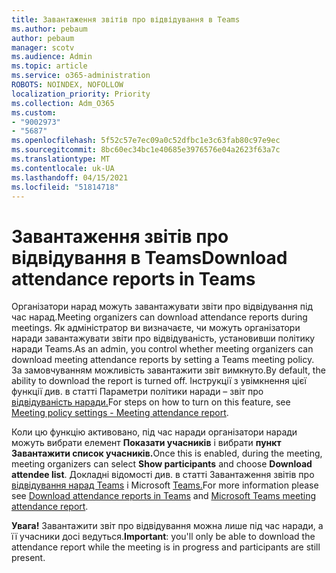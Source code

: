 ```yaml
---
title: Завантаження звітів про відвідування в Teams
ms.author: pebaum
author: pebaum
manager: scotv
ms.audience: Admin
ms.topic: article
ms.service: o365-administration
ROBOTS: NOINDEX, NOFOLLOW
localization_priority: Priority
ms.collection: Adm_O365
ms.custom:
- "9002973"
- "5687"
ms.openlocfilehash: 5f52c57e7ec09a0c52dfbc1e3c63fab80c97e9ec
ms.sourcegitcommit: 8bc60ec34bc1e40685e3976576e04a2623f63a7c
ms.translationtype: MT
ms.contentlocale: uk-UA
ms.lasthandoff: 04/15/2021
ms.locfileid: "51814718"
---
```

# <a name="download-attendance-reports-in-teams"></a><span data-ttu-id="d1727-102">Завантаження звітів про відвідування в Teams</span><span class="sxs-lookup"><span data-stu-id="d1727-102">Download attendance reports in Teams</span></span>

<span data-ttu-id="d1727-103">Організатори нарад можуть завантажувати звіти про відвідування під час нарад.</span><span class="sxs-lookup"><span data-stu-id="d1727-103">Meeting organizers can download attendance reports during meetings.</span></span> <span data-ttu-id="d1727-104">Як адміністратор ви визначаєте, чи можуть організатори наради завантажувати звіти про відвідуваність, установивши політику наради Teams.</span><span class="sxs-lookup"><span data-stu-id="d1727-104">As an admin, you control whether meeting organizers can download meeting attendance reports by setting a Teams meeting policy.</span></span> <span data-ttu-id="d1727-105">За замовчуванням можливість завантажити звіт вимкнуто.</span><span class="sxs-lookup"><span data-stu-id="d1727-105">By default, the ability to download the report is turned off.</span></span> <span data-ttu-id="d1727-106">Інструкції з увімкнення цієї функції див. в статті Параметри політики наради – звіт про [відвідуваність наради.](https://docs.microsoft.com/microsoftteams/meeting-policies-in-teams#meeting-policy-settings---meeting-attendance-report)</span><span class="sxs-lookup"><span data-stu-id="d1727-106">For steps on how to turn on this feature, see  [Meeting policy settings - Meeting attendance report](https://docs.microsoft.com/microsoftteams/meeting-policies-in-teams#meeting-policy-settings---meeting-attendance-report).</span></span>

<span data-ttu-id="d1727-107">Коли цю функцію активовано, під час наради організатори наради можуть вибрати елемент **Показати учасників** і вибрати **пункт Завантажити список учасників.**</span><span class="sxs-lookup"><span data-stu-id="d1727-107">Once this is enabled, during the meeting, meeting organizers can select  **Show participants**  and choose  **Download attendee list**.</span></span> <span data-ttu-id="d1727-108">Докладні відомості див. в статті Завантаження звітів про [відвідування нарад Teams](https://support.office.com/article/download-attendance-reports-in-teams-ae7cf170-530c-47d3-84c1-3aedac74d310) і Microsoft [Teams.](https://docs.microsoft.com/microsoftteams/teams-analytics-and-reports/meeting-attendance-report)</span><span class="sxs-lookup"><span data-stu-id="d1727-108">For more information please see [Download attendance reports in Teams](https://support.office.com/article/download-attendance-reports-in-teams-ae7cf170-530c-47d3-84c1-3aedac74d310) and [Microsoft Teams meeting attendance report](https://docs.microsoft.com/microsoftteams/teams-analytics-and-reports/meeting-attendance-report).</span></span>

<span data-ttu-id="d1727-109">**Увага!** Завантажити звіт про відвідування можна лише під час наради, а її учасники досі ведуться.</span><span class="sxs-lookup"><span data-stu-id="d1727-109">**Important**: you'll only be able to download the attendance report while the meeting is in progress and participants are still present.</span></span>